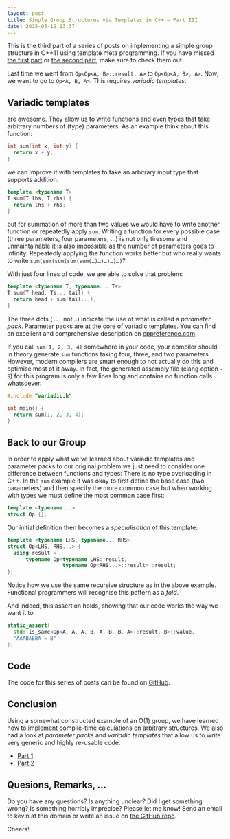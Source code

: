 ```yaml
---
layout: post
title: Simple Group Structures via Templates in C++ – Part III
date: 2015-05-12 13:37
---
```


This is the third part of a series of posts on implementing a simple group structure in C++11 using template meta programming. If you have missed [the first part](/2015/05/08/groups-templates-pt1.html) or [the second part](/2015/05/08/groups-templates-pt1.html), make sure to check them out.

Last time we went from `Op<Op<A, B>::result, A>` to `Op<Op<A, B>, A>`. Now, we want to go to `Op<A, B, A>`. This requires _variadic templates_.

## Variadic templates
are awesome. They allow us to write functions and even types that take arbitrary numbers of (type) parameters. As an example think about this function:

```cpp
int sum(int x, int y) {
  return x + y;
}
```
we can improve it with templates to take an arbitrary input type that supports addition:

```cpp
template <typename T>
T sum(T lhs, T rhs) {
  return lhs + rhs;
}
```
but for summation of more than two values we would have to write another function or repeatedly apply `sum`. Writing a function for every possible case (three parameters, four parameters, …) is not only tiresome and unmaintainable it is also impossible as the number of parameters goes to infinity. Repeatedly applying the function works better but who really wants to write `sum(sum(sum(sum(sum(…)…)…)…)…)`?

With just four lines of code, we are able to solve that problem:

```cpp
template <typename T, typename... Ts>
T sum(T head, Ts... tail) {
  return head + sum(tail...);
}
```
The three dots (`...` not `…`) indicate the use of what is called a _parameter pack_. Parameter packs are at the core of variadic templates. You can find an excellent and comprehensive description on [cppreference.com](http://en.cppreference.com/w/cpp/language/parameter_pack). 

If you call `sum(1, 2, 3, 4)` somewhere in your code, your compiler should in theory generate `sum` functions taking four, three, and two parameters. However, modern compilers are smart enough to not actually do this and optimise most of it away. In fact, the generated assembly file (clang option `-S`) for this program is only a few lines long and contains no function calls whatsoever.

```cpp
#include "variadic.h"

int main() {
  return sum(1, 2, 3, 4);
}
```

## Back to our Group
In order to apply what we've learned about variadic templates and parameter packs to our original problem we just need to consider one difference between functions and types: There is no type overloading in C++. In the `sum` example it was okay to first define the base case (two parameters) and then specify the more common case but when working with types we must define the most common case first:

```cpp
template <typename...>
struct Op {};
```

Our initial definition then becomes a _specialisation_ of this template:

```cpp
template <typename LHS, typename... RHS>
struct Op<LHS, RHS...> {
  using result =
      typename Op<typename LHS::result,
                  typename Op<RHS...>::result>::result;
};
```

Notice how we use the same recursive structure as in the above example. Functional programmers will recognise this pattern as a _fold_.

And indeed, this assertion holds, showing that our code works the way we want it to

```cpp
static_assert(
  std::is_same<Op<A, A, A, B, A, B, B, A>::result, B>::value,
  "AAABABBA = B"
);
```


## Code
The code for this series of posts can be found on [GitHub](https://github.com/kdungs/cpp-group-study).


## Conclusion
Using a somewhat constructed example of an O(1) group, we have learned how to implement compile-time calculations on arbitrary structures. We also had a look at _parameter packs_ and _variadic templates_ that allow us to write very generic and highly re-usable code.

 * [Part 1](/2015/05/08/groups-templates-pt1.html)
 * [Part 2](/2015/05/10/groups-templates-pt2.html)


## Quesions, Remarks, …
Do you have any questions? Is anything unclear? Did I get something wrong? Is something horribly imprecise? Please let me know! Send an email to kevin at this domain or write an issue on [the GitHub repo](https://github.com/kdungs/cpp-group-study).

Cheers!
